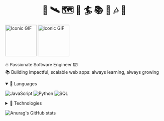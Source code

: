 <h1 align="center"> 📸 🛰️ 🗺️ 🌊 🏄 📚 🎸 🎶 🚀</h1>

<img src="https://i.pinimg.com/originals/d2/6a/b6/d26ab6e45a7d77b5f41704c31403d40c.gif" style="height: 100px" alt="Iconic GIF">
<img src="https://i.pinimg.com/originals/1a/82/8a/1a828a1a4464e5fb83196b04efebc17d.gif" style="height: 100px" alt="Iconic GIF">
<br>



🔥 Passionate Software Engineer ⌨️ <br>
📚 Building impactful, scalable web apps: always learning, always growing <br>

<details open>
<summary>📜 Languages</summary>

![JavaScript](https://img.shields.io/badge/-JavaScript-000?&logo=JavaScript)
![Python](https://img.shields.io/badge/-Python-000?&logo=Python)
![SQL](https://img.shields.io/badge/-SQL-000?&logo=MySQL)

</details>

<details>
  <summary>🧪 Technologies</summary>

#### Frontend

![ReactJS](https://img.shields.io/badge/-React.js-000?&logo=React)
![Boostrap](https://img.shields.io/badge/-Boostrap-000?&logo=bootstrap)
![less](https://img.shields.io/badge/-less-000?&logo=less&logoColor=16537e)

#### Backend

![Django](https://img.shields.io/badge/-Django-000?&logo=django&logoColor=103e2e)
![Node.js](https://img.shields.io/badge/-Node.js-000?&logo=node.js)
![Express](https://img.shields.io/badge/-Express-000?&logo=express)
![Laravel](https://img.shields.io/badge/-Laravel-000?&logo=laravel)

#### Layout and Design

![Adobe Photoshop](https://img.shields.io/badge/-Adobe%20Photoshop-000?&logo=adobephotoshop)
![Adobe InDesign](https://img.shields.io/badge/-Adobe%20InDesign-000?&logo=adobeindesign)
![Adobe Lightroom](https://img.shields.io/badge/-Adobe%20Lightroom-000?&logo=adobelightroom)
![Adobe Premiere](https://img.shields.io/badge/-Adobe%20Premiere-000?&logo=adobepremierepro)
![Adobe AfterEffects](https://img.shields.io/badge/-Adobe%20AfterEffects-000?&logo=adobeaftereffects)
![AutoCAD](https://img.shields.io/badge/-AutoCAD-000?&logo=autocad)

#### Productivity Tools and Services

![Linux](https://img.shields.io/badge/-Linux-000?&logo=Linux)
![Docker](https://img.shields.io/badge/-Docker-000?&logo=Docker)
![WordPress](https://img.shields.io/badge/-WordPress-000?&logo=Wordpress)
![Redis](https://img.shields.io/badge/-Redis-000?&logo=Redis)

#### Database-related

a
![PostgreSQL](https://img.shields.io/badge/-PostgreSQL-000?&logo=postgresql)
![MySQL](https://img.shields.io/badge/-MySQL-000?&logo=mysql)
![SQlite](https://img.shields.io/badge/-SQlite-000?&logo=sqlite&logoColor=3d85c6)

</details>

![Anurag's GitHub stats](https://github-readme-stats.vercel.app/api?username=ecodivilas&theme=chartreuse-dark&show_icons=true&hide_border=true&show_icons=true&include_all_commits=true&count_private=true&line_height=21&icon_color=FFE400&bg_color=09131B&text_color=ffffff&border_color=0c1a25&cache_seconds=86400&hide=contribs,issues&card_width=500)
